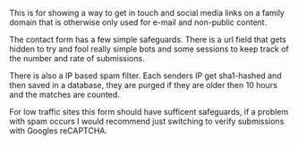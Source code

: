 This is for showing a way to get in touch and social media links on a family domain that is otherwise only used for e-mail and non-public content.

The contact form has a few simple safeguards. There is a url field that gets hidden to try and fool really simple bots and some sessions to keep track of the number and rate of submissions.

There is also a IP based spam filter. Each senders IP get sha1-hashed and then saved in a database, they are purged if they are older then 10 hours and the matches are counted.

For low traffic sites this form should have sufficent safeguards, if a problem with spam occurs I would recommend just switching to verify submissions with Googles reCAPTCHA.
